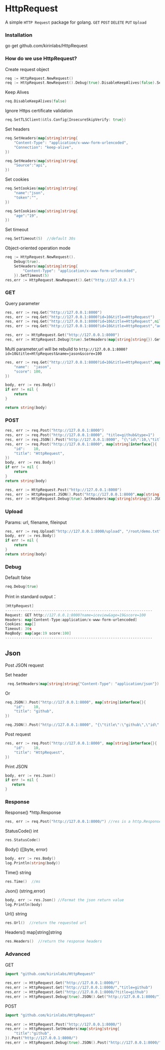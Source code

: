 HttpRequest
=======
A simple `HTTP Request` package for golang. `GET` `POST` `DELETE` `PUT` `Upload`



### Installation
go get github.com/kirinlabs/HttpRequest


### How do we use HttpRequest?

Create request object
```go
req := HttpRequest.NewRequest()
req := HttpRequest.NewRequest().Debug(true).DisableKeepAlives(false).SetTimeout(5)
```

Keep Alives
```go
req.DisableKeepAlives(false)
```

Ignore Https certificate validation
```go
req.SetTLSClient(&tls.Config{InsecureSkipVerify: true})
```

Set headers
```go
req.SetHeaders(map[string]string{
    "Content-Type": "application/x-www-form-urlencoded",
    "Connection": "keep-alive",
})

req.SetHeaders(map[string]string{
    "Source":"api",
})
```

Set cookies
```go
req.SetCookies(map[string]string{
    "name":"json",
    "token":"",
})

req.SetCookies(map[string]string{
    "age":"19",
})
```

Set timeout
```go
req.SetTimeout(5)  //default 30s
```

Object-oriented operation mode
```go
req := HttpRequest.NewRequest().
	Debug(true).
	SetHeaders(map[string]string{
	    "Content-Type": "application/x-www-form-urlencoded",
	}).SetTimeout(5)
res,err := HttpRequest.NewRequest().Get("http://127.0.0.1")
```

### GET

Query parameter
```go
res, err := req.Get("http://127.0.0.1:8000")
res, err := req.Get("http://127.0.0.1:8000?id=10&title=HttpRequest")
res, err := req.Get("http://127.0.0.1:8000?id=10&title=HttpRequest",nil)
res, err := req.Get("http://127.0.0.1:8000?id=10&title=HttpRequest","address=beijing")

res, err := HttpRequest.Get("http://127.0.0.1:8000")
res, err := HttpRequest.Debug(true).SetHeaders(map[string]string{}).Get("http://127.0.0.1:8000")
```


Multi parameter,url will be rebuild to `http://127.0.0.1:8000?id=10&title=HttpRequest&name=jason&score=100`
```go
res, err := req.Get("http://127.0.0.1:8000?id=10&title=HttpRequest",map[string]interface{}{
    "name":  "jason",
    "score": 100,
})

body, err := res.Body()
if err != nil {
    return
}

return string(body)
```


### POST

```go
res, err := req.Post("http://127.0.0.1:8000")
res, err := req.Post("http://127.0.0.1:8000", "title=github&type=1")
res, err := req.JSON().Post("http://127.0.0.1:8000", "{\"id\":10,\"title\":\"HttpRequest\"}")
res, err := req.Post("http://127.0.0.1:8000", map[string]interface{}{
    "id":    10,
    "title": "HttpRequest",
})
body, err := res.Body()
if err != nil {
    return
}
return string(body)

res, err := HttpRequest.Post("http://127.0.0.1:8000")
res, err := HttpRequest.JSON().Post("http://127.0.0.1:8000",map[string]interface{}{"title":"github"})
res, err := HttpRequest.Debug(true).SetHeaders(map[string]string{}).JSON().Post("http://127.0.0.1:8000","{\"title\":\"github\"}")
```


### Upload
Params: url, filename, fileinput

```go
res, err := req.Upload("http://127.0.0.1:8000/upload", "/root/demo.txt","uploadFile")
body, err := res.Body()
if err != nil {
    return
}
return string(body)
```


### Debug
Default false

```go
req.Debug(true)
```

Print in standard output：
```go
[HttpRequest]
-------------------------------------------------------------------
Request: GET http://127.0.0.1:8000?name=iceview&age=19&score=100
Headers: map[Content-Type:application/x-www-form-urlencoded]
Cookies: map[]
Timeout: 30s
ReqBody: map[age:19 score:100]
-------------------------------------------------------------------
```


## Json
Post JSON request

Set header
```go
 req.SetHeaders(map[string]string{"Content-Type": "application/json"})
```
Or
```go
req.JSON().Post("http://127.0.0.1:8000", map[string]interface{}{
    "id":    10,
    "title": "github",
})

req.JSON().Post("http://127.0.0.1:8000", "{\"title\":\"github\",\"id\":10}")
```

Post request
```go
res, err := req.Post("http://127.0.0.1:8000", map[string]interface{}{
    "id":    10,
    "title": "HttpRequest",
})
```

Print JSON
```go
body, err := res.Json()
if err != nil {
   return
}
```

### Response

Response() *http.Response
```go
res, err := req.Post("http://127.0.0.1:8000/") //res is a http.Response object
```

StatusCode() int
```go
res.StatusCode()
```

Body() ([]byte, error)
```go
body, err := res.Body()
log.Println(string(body))
```

Time() string
```go
res.Time()  //ms
```

Json() (string,error)
```go
body, err := res.Json() //Format the json return value
log.Println(body)
```

Url() string
```go
res.Url()  //return the requested url
```

Headers() map[string]string
```go
res.Headers()  //return the response headers
```


### Advanced
GET
```go
import "github.com/kirinlabs/HttpRequest"
   
res,err := HttpRequest.Get("http://127.0.0.1:8000/")
res,err := HttpRequest.Get("http://127.0.0.1:8000/","title=github")
res,err := HttpRequest.Get("http://127.0.0.1:8000/?title=github")
res,err := HttpRequest.Debug(true).JSON().Get("http://127.0.0.1:8000/")
```

POST
```go
import "github.com/kirinlabs/HttpRequest"
   
res,err := HttpRequest.Post("http://127.0.0.1:8000/")
res,err := HttpRequest.SetHeaders(map[string]string{
	"title":"github",
}).Post("http://127.0.0.1:8000/")
res,err := HttpRequest.Debug(true).JSON().Post("http://127.0.0.1:8000/")
```
